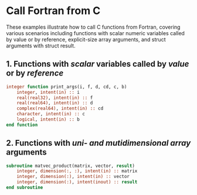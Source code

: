 # Call Fortran from C

These examples illustrate how to call C functions from Fortran, covering various scenarios including functions with scalar numeric variables called by value or by reference, explicit-size array arguments, and struct arguments with struct result.

## 1. Functions with _scalar_ variables called by _value_ or by _reference_

```fortran
integer function print_args(i, f, d, cd, c, b)
    integer, intent(in) :: i
    real(real32), intent(in) :: f
    real(real64), intent(in) :: d
    complex(real64), intent(in) :: cd
    character, intent(in) :: c
    logical, intent(in) :: b
end function
```

## 2. Functions with _uni- and mutidimensional array_ arguments

```fortran
subroutine matvec_product(matrix, vector, result)
    integer, dimension(:, :), intent(in) :: matrix
    integer, dimension(:), intent(in) :: vector
    integer, dimension(:), intent(inout) :: result
end subroutine
```
